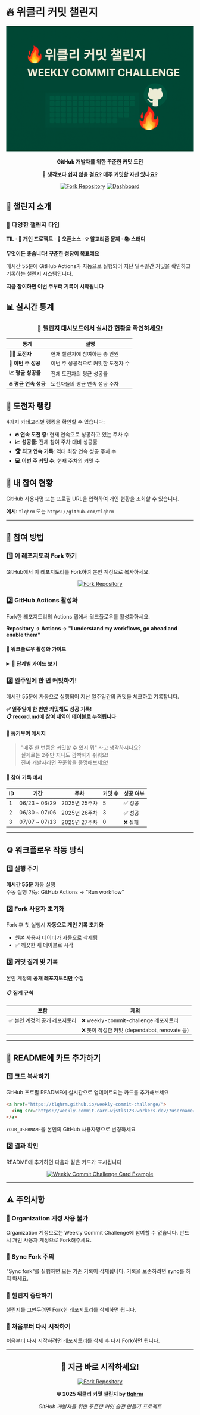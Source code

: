 # 🔥 위클리 커밋 챌린지

<div align="center">

![Weekly Commit Challenge](./docs/images/og.png)

**GitHub 개발자를 위한 꾸준한 커밋 도전**

🤔 **생각보다 쉽지 않을 걸요? 매주 커밋할 자신 있나요?**

[![Fork Repository](https://img.shields.io/badge/⚡_Fork_Repository-brightgreen?style=for-the-badge&logo=github)](https://github.com/tlqhrm/weekly-commit-challenge/fork)
[![Dashboard](https://img.shields.io/badge/🔗_챌린지_대시보드-blue?style=for-the-badge)](https://tlqhrm.github.io/weekly-commit-challenge/)

</div>

## 🎯 챌린지 소개

### 📝 다양한 챌린지 타입
**TIL · 🚀 개인 프로젝트 · 🌟 오픈소스 · 💡 알고리즘 문제 · 📚 스터디**

**무엇이든 좋습니다! 꾸준한 성장이 목표예요**

매시간 55분에 GitHub Actions가 자동으로 실행되어 지난 일주일간 커밋을 확인하고 기록하는 챌린지 시스템입니다.

**지금 참여하면 이번 주부터 기록이 시작됩니다**

## 📊 실시간 통계

<div align="center">

### [🔗 챌린지 대시보드](https://tlqhrm.github.io/weekly-commit-challenge/)에서 실시간 현황을 확인하세요!

| 통계 | 설명 |
|------|------|
| **🏃‍♂️ 도전자** | 현재 챌린지에 참여하는 총 인원 |
| **🎯 이번 주 성공** | 이번 주 성공적으로 커밋한 도전자 수 |
| **📈 평균 성공률** | 전체 도전자의 평균 성공률 |
| **🔥 평균 연속 성공** | 도전자들의 평균 연속 성공 주차 |

</div>

## 🏅 도전자 랭킹

4가지 카테고리별 랭킹을 확인할 수 있습니다:

- **🔥 연속 도전 중**: 현재 연속으로 성공하고 있는 주차 수
- **📈 성공률**: 전체 참여 주차 대비 성공률  
- **🏆 최고 연속 기록**: 역대 최장 연속 성공 주차 수
- **💻 이번 주 커밋 수**: 현재 주차의 커밋 수

## 👤 내 참여 현황

GitHub 사용자명 또는 프로필 URL을 입력하여 개인 현황을 조회할 수 있습니다.

**예시**: `tlqhrm` 또는 `https://github.com/tlqhrm`

---

## 📝 참여 방법

### 1️⃣ 이 레포지토리 Fork 하기

GitHub에서 이 레포지토리를 Fork하여 본인 계정으로 복사하세요.

<div align="center">

[![Fork Repository](https://img.shields.io/badge/⚡_Fork_Repository-brightgreen?style=for-the-badge&logo=github)](https://github.com/tlqhrm/weekly-commit-challenge/fork)

</div>

### 2️⃣ GitHub Actions 활성화

Fork한 레포지토리의 Actions 탭에서 워크플로우를 활성화하세요.

**Repository → Actions → "I understand my workflows, go ahead and enable them"**

#### 📸 워크플로우 활성화 가이드

<details>
<summary><strong>🔽 단계별 가이드 보기</strong></summary>

#### **1단계: Actions 활성화 허용**
![GitHub Actions 활성화 허용](./docs/images/allow-action.png)

"I understand my workflows, go ahead and enable them" 버튼을 클릭하여 Actions를 허용하세요.

#### **2단계: 워크플로우 활성화**  
![워크플로우 활성화 버튼 클릭](./docs/images/enable-action.png)

"Weekly Commit Tracker" 워크플로우의 "Enable workflow" 버튼을 클릭하여 활성화하세요.

#### **3단계: 수동 실행 (선택사항)**
즉시 기록을 시작하려면 "Run workflow" 버튼을 클릭하여 수동으로 실행하세요.

</details>

### 3️⃣ 일주일에 한 번 커밋하기!

매시간 55분에 자동으로 실행되어 지난 일주일간의 커밋을 체크하고 기록합니다.

**✅ 일주일에 한 번만 커밋해도 성공 기록!**  
**📋 record.md에 참여 내역이 테이블로 누적됩니다**

#### 💪 동기부여 메시지

> "매주 한 번쯤은 커밋할 수 있지 뭐" 라고 생각하시나요?  
> 실제로는 2주만 지나도 깜빡하기 쉬워요!  
> 진짜 개발자라면 꾸준함을 증명해보세요!

#### 📝 참여 기록 예시

| ID | 기간 | 주차 | 커밋 수 | 성공 여부 |
|---|---|---|---|---|
| 1 | 06/23 ~ 06/29 | 2025년 25주차 | 5 | ✅ 성공 |
| 2 | 06/30 ~ 07/06 | 2025년 26주차 | 3 | ✅ 성공 |
| 3 | 07/07 ~ 07/13 | 2025년 27주차 | 0 | ❌ 실패 |

---

## ⚙️ 워크플로우 작동 방식

### 1️⃣ 실행 주기
**매시간 55분** 자동 실행  
수동 실행 가능: GitHub Actions → "Run workflow"

### 2️⃣ Fork 사용자 초기화
Fork 후 첫 실행시 **자동으로 개인 기록 초기화**

- 원본 사용자 데이터가 자동으로 삭제됨
- ✅ 깨끗한 새 테이블로 시작

### 3️⃣ 커밋 집계 및 기록

본인 계정의 **공개 레포지토리만** 수집

#### 📋 집계 규칙

| 포함 | 제외 |
|------|------|
| ✅ 본인 계정의 공개 레포지토리 | ❌ weekly-commit-challenge 레포지토리 |
| | ❌ 봇이 작성한 커밋 (dependabot, renovate 등) |

---

## 🎨 README에 카드 추가하기

### 1️⃣ 코드 복사하기

GitHub 프로필 README에 실시간으로 업데이트되는 카드를 추가해보세요

```markdown
<a href="https://tlqhrm.github.io/weekly-commit-challenge/">
  <img src="https://weekly-commit-card.wjstls123.workers.dev/?username=YOUR_USERNAME" alt="Weekly Commit Challenge" />
</a>
```

`YOUR_USERNAME`을 본인의 GitHub 사용자명으로 변경하세요

### 2️⃣ 결과 확인

README에 추가하면 다음과 같은 카드가 표시됩니다

<div align="center">

<a href="https://tlqhrm.github.io/weekly-commit-challenge/">
  <img src="https://weekly-commit-card.wjstls123.workers.dev/?username=tlqhrm" alt="Weekly Commit Challenge Card Example" />
</a>

</div>

---

## ⚠️ 주의사항

### 🏢 Organization 계정 사용 불가
Organization 계정으로는 Weekly Commit Challenge에 참여할 수 없습니다. 반드시 개인 사용자 계정으로 Fork해주세요.

### 🔄 Sync Fork 주의
"Sync fork"를 실행하면 모든 기존 기록이 삭제됩니다. 기록을 보존하려면 sync를 하지 마세요.

### 🛑 챌린지 중단하기
챌린지를 그만두려면 Fork한 레포지토리를 삭제하면 됩니다.

### 🔄 처음부터 다시 시작하기
처음부터 다시 시작하려면 레포지토리를 삭제 후 다시 Fork하면 됩니다.

---

<div align="center">

## 🚀 지금 바로 시작하세요!

[![Fork Repository](https://img.shields.io/badge/⚡_Fork_Repository-brightgreen?style=for-the-badge&logo=github)](https://github.com/tlqhrm/weekly-commit-challenge/fork)

**© 2025 위클리 커밋 챌린지 by [tlqhrm](https://github.com/tlqhrm)**

*GitHub 개발자를 위한 꾸준한 커밋 습관 만들기 프로젝트*

</div>
